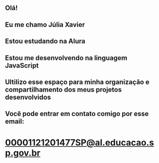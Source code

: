 ## Olá!
## Eu me chamo Júlia Xavier
## Estou estudando na Alura
## Estou me desenvolvendo na linguagem JavaScript
## Ultilizo esse espaço para minha organização e compartilhamento dos meus projetos desenvolvidos
## Você pode entrar em contato comigo por esse email:
# 00001121201477SP@al.educacao.sp.gov.br


